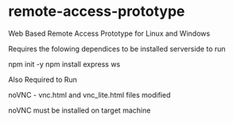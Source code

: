 # remote-access-prototype

Web Based Remote Access Prototype for Linux and Windows


Requires the folowing dependices to be installed serverside to run

npm init -y
npm install express ws


Also Required to Run

noVNC - vnc.html and vnc_lite.html files modified

noVNC must be installed on target machine
